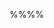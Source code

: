 <panel header="%%Prerequisites%%" expandable expanded>
 <include src="prereq.md"/>
</panel>

<p/>

<tip-box type="success">
  <include src="outcomes.md" />
</tip-box>

%%**<include src="../../path.md" inline />**%%

<include src="text.md#title" />

<div id="main">

<include src="text.md#body" />
<include src="text.md#extras" />

</div>
